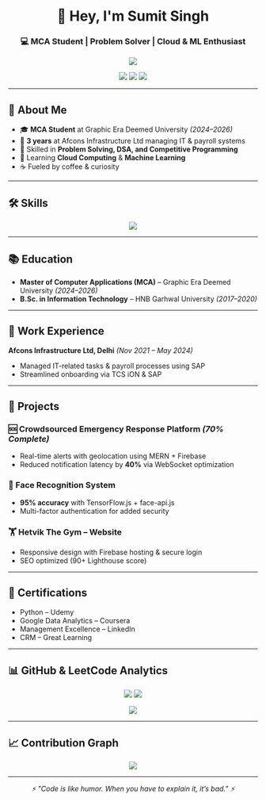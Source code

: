 <!-- Profile Header -->
<h1 align="center">👋 Hey, I'm Sumit Singh</h1>
<h3 align="center">💻 MCA Student | Problem Solver | Cloud & ML Enthusiast</h3>

<!-- Typing Effect -->
<p align="center">
  <img src="https://readme-typing-svg.herokuapp.com?size=22&color=36BCF7&center=true&vCenter=true&width=800&lines=MCA+Student;Problem+Solver;Cloud+and+Machine+Learning+Enthusiast;Passionate+About+DSA+and+Competitive+Programming;Always+Learning+Something+New" />
</p>

<!-- Social Links -->
<p align="center">
  <a href="mailto:negisumit308@gmail.com"><img src="https://img.shields.io/badge/Email-D14836?style=for-the-badge&logo=gmail&logoColor=white" /></a>
  <a href="https://linkedin.com/in/sumitnegi"><img src="https://img.shields.io/badge/LinkedIn-0077b5?style=for-the-badge&logo=linkedin&logoColor=white" /></a>
  <a href="https://github.com/sumitnegii"><img src="https://img.shields.io/badge/GitHub-000000?style=for-the-badge&logo=github&logoColor=white" /></a>
</p>

---

## 🚀 About Me
- 🎓 **MCA Student** at Graphic Era Deemed University *(2024–2026)*
- 💼 **3 years** at Afcons Infrastructure Ltd managing IT & payroll systems
- 🧠 Skilled in **Problem Solving, DSA, and Competitive Programming**
- 🌱 Learning **Cloud Computing** & **Machine Learning**
- ☕ Fueled by coffee & curiosity

---

## 🛠 Skills
<p align="center">
  <img src="https://skillicons.dev/icons?i=cpp,python,java,mysql,firebase,aws,gcp,docker,git" />
</p>

---

## 📚 Education
- **Master of Computer Applications (MCA)** – Graphic Era Deemed University *(2024–2026)*
- **B.Sc. in Information Technology** – HNB Garhwal University *(2017–2020)*

---

## 💼 Work Experience
**Afcons Infrastructure Ltd, Delhi** *(Nov 2021 – May 2024)*  
- Managed IT-related tasks & payroll processes using SAP  
- Streamlined onboarding via TCS iON & SAP

---

## 🚀 Projects

### 🆘 Crowdsourced Emergency Response Platform *(70% Complete)*
- Real-time alerts with geolocation using MERN + Firebase  
- Reduced notification latency by **40%** via WebSocket optimization

### 👤 Face Recognition System
- **95% accuracy** with TensorFlow.js + face-api.js  
- Multi-factor authentication for added security

### 🏋️ Hetvik The Gym – Website
- Responsive design with Firebase hosting & secure login  
- SEO optimized (90+ Lighthouse score)

---

## 📜 Certifications
- Python – Udemy  
- Google Data Analytics – Coursera  
- Management Excellence – LinkedIn  
- CRM – Great Learning  

---

## 📊 GitHub & LeetCode Analytics
<p align="center">
  <img src="https://github-readme-stats.vercel.app/api?username=sumitnegii&show_icons=true&theme=react" />
  <img src="https://github-readme-streak-stats.herokuapp.com/?user=sumitnegii&theme=react" />
</p>

<p align="center">
  <img src="https://leetcard.jacoblin.cool/sumitnegii?theme=light&font=Roboto&ext=contest" />
</p>

---

## 📈 Contribution Graph
<p align="center">
  <img src="https://github-readme-activity-graph.vercel.app/graph?username=sumitnegii&theme=react-dark&bg_color=20232a&hide_border=true" />
</p>

---

<p align="center">
  <i>⚡ "Code is like humor. When you have to explain it, it’s bad." ⚡</i>
</p>
